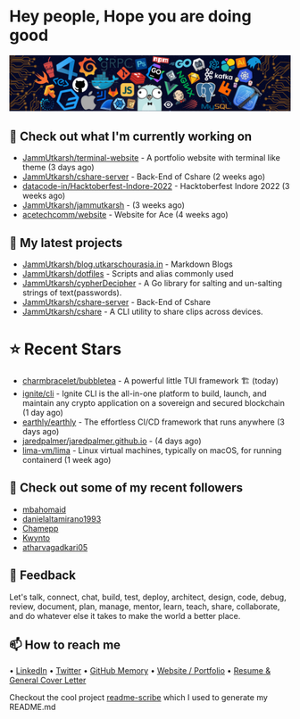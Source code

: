 # Hey people, Hope you are doing good

![Image](https://github.com/JammUtkarsh/jammutkarsh/blob/main/github-banner.png?raw=true)

## 👷 Check out what I'm currently working on

- [JammUtkarsh/terminal-website](https://github.com/JammUtkarsh/terminal-website) - A portfolio website with terminal like theme (3 days ago)
- [JammUtkarsh/cshare-server](https://github.com/JammUtkarsh/cshare-server) - Back-End of Cshare (2 weeks ago)
- [datacode-in/Hacktoberfest-Indore-2022](https://github.com/datacode-in/Hacktoberfest-Indore-2022) - Hacktoberfest Indore 2022 (3 weeks ago)
- [JammUtkarsh/jammutkarsh](https://github.com/JammUtkarsh/jammutkarsh) -  (3 weeks ago)
- [acetechcomm/website](https://github.com/acetechcomm/website) - Website for Ace (4 weeks ago)

## 🌱 My latest projects

- [JammUtkarsh/blog.utkarschourasia.in](https://github.com/JammUtkarsh/blog.utkarschourasia.in) - Markdown Blogs
- [JammUtkarsh/dotfiles](https://github.com/JammUtkarsh/dotfiles) - Scripts and alias commonly used
- [JammUtkarsh/cypherDecipher](https://github.com/JammUtkarsh/cypherDecipher) - A Go library for salting and un-salting strings of text(passwords).
- [JammUtkarsh/cshare-server](https://github.com/JammUtkarsh/cshare-server) - Back-End of Cshare
- [JammUtkarsh/cshare](https://github.com/JammUtkarsh/cshare) - A CLI utility to share clips across devices.

# ⭐ Recent Stars

- [charmbracelet/bubbletea](https://github.com/charmbracelet/bubbletea) - A powerful little TUI framework 🏗 (today)
- [ignite/cli](https://github.com/ignite/cli) - Ignite CLI is the all-in-one platform to build, launch, and maintain any crypto application on a sovereign and secured blockchain (1 day ago)
- [earthly/earthly](https://github.com/earthly/earthly) - The effortless CI/CD framework that runs anywhere (3 days ago)
- [jaredpalmer/jaredpalmer.github.io](https://github.com/jaredpalmer/jaredpalmer.github.io) -  (4 days ago)
- [lima-vm/lima](https://github.com/lima-vm/lima) - Linux virtual machines, typically on macOS, for running containerd (1 week ago)

## 👯 Check out some of my recent followers

- [mbahomaid](https://github.com/mbahomaid)
- [danielaltamirano1993](https://github.com/danielaltamirano1993)
- [Chamepp](https://github.com/Chamepp)
- [Kwynto](https://github.com/Kwynto)
- [atharvagadkari05](https://github.com/atharvagadkari05)

## 💬 Feedback

Let's talk, connect, chat, build, test, deploy, architect, design, code, debug, review, document, plan, manage, mentor, learn, teach, share, collaborate, and do whatever else it takes to make the world a better place.

## 📫 How to reach me

  &bullet; [LinkedIn](https://www.linkedin.com/in/5utkarshc/)
  &bullet; [Twitter](https://twitter.com/JammUtkarsh)
  &bullet; [GitHub Memory](https://githubmemory.com/@JammUtkarsh)
  &bullet; [Website / Portfolio](https://utkarshchourasia.in/)
  &bullet; [Resume & General Cover Letter](https://drive.google.com/drive/folders/1ci7ngCK4trDgoGHongJxUamzC4hm0AqE?usp=sharing)

Checkout the cool project [readme-scribe](https://github.com/muesli/readme-scribe) which I used to generate my README.md
